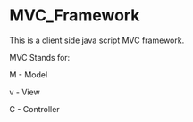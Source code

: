# MVC_Framework

This is a client side java script MVC framework. 

MVC Stands for:

M - Model

v - View

C - Controller
